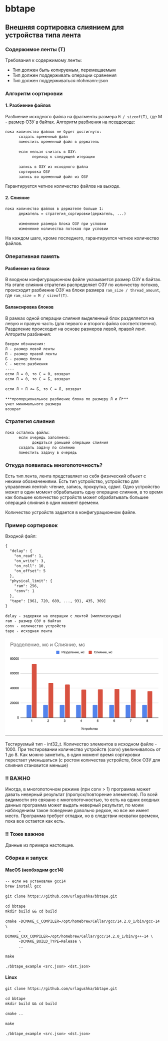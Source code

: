 # bbtape
## Внешняя сортировка слиянием для устройства типа лента

### Содержимое ленты (T)
Требования к содержимому ленты:
* Тип должен быть копируемым, перемещаемым
* Тип должен поддерживать операции сравнения
* Тип должен поддерживаться nlohmann::json

### Алгоритм сортировки
#### 1. Разбиение файлов
Разбиение исходного файла на фрагменты размера ```M / sizeof(T)```, где M - размер ОЗУ в байтах.
Алгоритм разбиения на псевдокоде:
```
пока количество файлов не будет достигнуто:
      создать временный файл
      поместить временный файл в держатель

      если нельзя считать в ОЗУ:
            переход к следующей итерации

      запись в ОЗУ из исходного файла
      сортировка ОЗУ
      запись во временный файл из ОЗУ
```
Гарантируется четное количество файлов на выходе.

#### 2. Слияние
```
пока количество файлов в держателе больше 1:
      держатель = стратегия_сортировки(держатель, ...)

      изменение размера блока ОЗУ при условии
      изменение количества потоков при условии
```
На каждом шаге, кроме последнего, гарантируется четное количество файлов.

### Оперативная память
#### Разбиение на блоки
В входном конфигурационном файле указывается размер ОЗУ в байтах.
На этапе слияния стратегия распределяет ОЗУ по количеству потоков, происходит разбиение ОЗУ на блоки
размера ```ram_size / thread_amount```, где ```ram_size = M / sizeof(T)```.

#### Балансировка блоков
В рамках одной операции слияния выделенный блок разделяется на левую и правую часть (для первого и второго файла соответственно). Разделение происходит на основе размеров левой, правой лент.
Алгоритм разбиения:
```
Введем обзначения:
Л - размер левой ленты
П - размер правой ленты
Б - размер блока
С - место разбиения
----
если Л = 0, то С = 0, возврат
если П = 0, то С = Б, возврат

если Л + П <= Б, то С = Л, возврат

***пропорциональное разбиение блока по размеру Л и П***
учет минимального размера
возврат

```

### Стратегия слияния
```
пока остались файлы:
      если очередь заполнена:
            дождаться раньшей операции слияния
      создать задачу по слиянию
      поместить задачу в очередь
```

### Откуда появилась многопоточность?
Есть тип лента, лента представляет из себя физический объект с некими обозначениями.
Есть тип устройство, устройство для управления лентой: чтение, запись, прокрутка, сдвиг.
Одно устройство может в один момент обрабатывать одну операцию слияния, в то время как
большее количество устройств может обрабатывать большее операций слияния в один момент времени.

Количество устройств задается в конфигурационном файле.

### Пример сортировок
Входной файл:
```
{
  "delay": {
    "on_read": 1,
    "on_write": 3,
    "on_roll": 10,
    "on_offset": 5
  },
  "physical_limit": {
    "ram": 256,
    "conv": 1
  },
  "tape": [961, 720, 689, ..., 931, 435, 309]
}

delay - задержки на операции с лентой (миллисекунды)
ram - размер ОЗУ в байтах
conv - количество устройств
tape - исходная лента
```

![result](https://github.com/urlagushka/bbtape/blob/main/result.png)

Тестируемый тип - int32_t. Количество элементов в исходном файле - 1000.
При тестировании количество устройств (conv) увеличивалось от 1 до 8.
Как можно заметить, в один момент время сортировки перестает уменьшаться (с ростом количества устройств, блок ОЗУ для слияния становится меньше)

### !! ВАЖНО
Иногда, в многопоточном режиме (при conv > 1) программа может давать неверный результат (пропуск/повторение элементов).
По всей видимости это связано с многопоточностью, то есть на одних входных данных программа может выдать неверный результат,
по моим наблюдениям такое поведение довольно редкое, но все же имеет место. Программа требует отладки, но в следствии нехватки времени, пока все остается как есть.

### !! Тоже важное
Данные из примера настоящие.

### Сборка и запуск
#### MacOS (необходим gcc14)
```
-- если не установлен gcc14
brew install gcc

git clone https://github.com/urlagushka/bbtape.git

cd bbtape
mkdir build && cd build

cmake -DCMAKE_C_COMPILER=/opt/homebrew/Cellar/gcc/14.2.0_1/bin/gcc-14 \
      -DCMAKE_CXX_COMPILER=/opt/homebrew/Cellar/gcc/14.2.0_1/bin/g++-14 \
      -DCMAKE_BUILD_TYPE=Release \
      ..

make

./bbtape_example <src.json> <dst.json>
```

#### Linux
```
git clone https://github.com/urlagushka/bbtape.git

cd bbtape
mkdir build && cd build

cmake ..

make

./bbtape_example <src.json> <dst.json>
```
